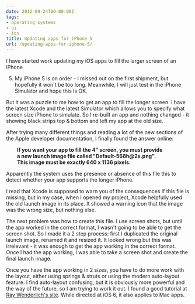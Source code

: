 ```yaml
---
date: 2012-09-24T00:00:00Z
tags:
- operating systems
- ui
- ios
title: Updating apps for iPhone 5
url: /updating-apps-for-iphone-5/
---
```


I have started work updating my iOS apps to fill the larger screen of an iPhone

5. My iPhone 5 is on order - I missed out on the first shipment, but hopefully
   it won't be too long. Meanwhile, I will just test in the iPhone Simulator and
   hope this is OK.

But it was a puzzle to me how to get an app to fill the longer screen. I have
the latest Xcode and the latest Simulator which allows you to specify what
screen size iPhone to simulate. So I re-built an app and nothing changed - it
showing black strips top & bottom and left my app at the old size.

After trying many different things and reading a lot of the new sections of the
Apple developer documentation, I finally found the answer online:

<p style="padding-left: 30px;">
  <strong>If you want your app to fill the 4" screen, you must provide</strong><br /> <strong> a new launch image file called "Default-568h@2x.png".</strong><br /> <strong> This image must be exactly 640 x 1136 pixels.</strong>
</p>

Apparently the system uses the presence or absence of this file this to detect
whether your app supports the longer iPhone.

I read that Xcode is supposed to warn you of the consequences if this file is
missing, but in my case, when I opened my project, Xcode helpfully used the old
launch image in its place. It showed a warning icon that the image was the wrong
size, but nothing else.

The next problem was how to create this file. I use screen shots, but until the
app worked in the correct format, I wasn't going to be able to get the screen
shot. So I made it a 2 step process: first I duplicated the original launch
image, renamed it and resized it. It looked wrong but this was irrelevant - it
was enough to get the app working in the correct format. Once I had the app
working, I was able to take a screen shot and create the final launch image.

Once you have the app working in 2 sizes, you have to do more work with the
layout, either using springs & struts or using the modern auto-layout feature. I
find auto-layout confusing, but it is obviously more powerful and the way of the
future, so I am trying to work it out. I found a good tutorial at
<a href="http://www.raywenderlich.com/20881/beginning-auto-layout-part-1-of-2" target="_blank">Ray
Wenderlich's site</a>. While directed at iOS 6, it also applies to Mac apps.
